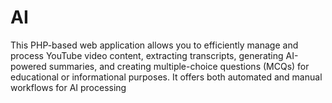 # AI
This PHP-based web application allows you to efficiently manage and process YouTube video content, extracting transcripts, generating AI-powered summaries, and creating multiple-choice questions (MCQs) for educational or informational purposes. It offers both automated and manual workflows for AI processing 
